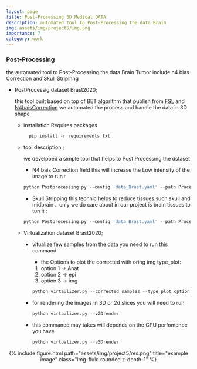 ```yaml
---
layout: page
title: Post-Processing 3D Medical DATA
description: automated tool to Post-Processing the data Brain
img: assets/img/project5/img.png
importance: 7
category: work
---
```


###  Post-Processing
the automated tool to Post-Processing the data Brain Tumor include n4 bias Correction and Skull Stripinng

* PostProcessig dataset Brast2020;

    this tool built based on top of BET algorithm that publish from [FSL](https://fsl.fmrib.ox.ac.uk/fsl/fslwiki/BET) and [N4baisCorrection](https://pubmed.ncbi.nlm.nih.gov/20378467/) we automated the process and handle the data in 3D shape

    * installation Requires packages
           
        ```python
          pip install -r requirements.txt
        ```

	* tool description ;

        we develpoed a simple tool that helps to Post Processing the dstaset 
        * N4 bais Correction field this will increase the Low intensity of the image to run :</br>

        ```python
        python Postprocessing.py --config 'data_Brast.yaml' --path Processed --n4baiscorrection 
        ```

        * Skull Stripping this technic helps to reduce tissues such skull and midbrain .. only we do care about in our project is brain tissues to tun it :</br>

        ```python
        python Postprocessing.py --config 'data_Brast.yaml' --path Processed --skull_stripping 
        ```

    * Virtualization  dataset Brast2020;
        * vitualize few samples from the data you need to run this command

            - the Options to plot the corrected with oring img 
            type_plot: 
            
            1. option 1 -> Anat 
            2. option 2 ->  epi 
            3. option 3 -> img 

            ```python      
            python virtaulizer.py --corrected_samples --type_plot option  
            ```
        * for rendering the images in 3D or 2d slices you will need to run 

            ```python
            python virtaulizer.py --v2Drender
            ```
        * this commaned may takes will depends on the GPU perfomence you have 

            ```python
            python virtualizer.py --v3Drender

<div align="center">
{% include figure.html path="assets/img/project5/res.png" title="example image" class="img-fluid rounded z-depth-1" %}